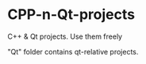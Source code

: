 # CPP-n-Qt-projects
C++ &amp; Qt projects. Use them freely

"Qt" folder contains qt-relative projects.

